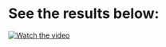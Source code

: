 # See the results below:

[![Watch the video](https://user-images.githubusercontent.com/71460155/233825197-db058396-150b-4bb3-a9f4-9ae552a16683.png)](https://www.loom.com/share/3d4ab6dd70184beabf6b95d3eaadbbc0)

